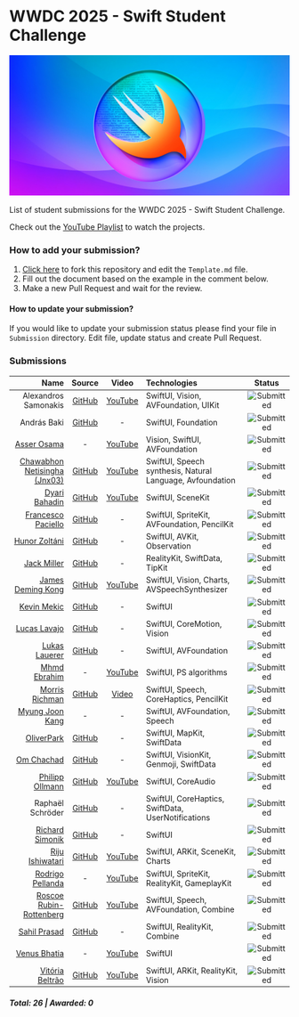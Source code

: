 # WWDC 2025 - Swift Student Challenge
![WWDC2025 Logo](logo.png)

List of student submissions for the WWDC 2025 - Swift Student Challenge.

Check out the [YouTube Playlist](https://youtube.com/playlist?list=PL0GynU2GmYtQhEjMX1i8KR3By7SugZEHL&si=k-e0kU_MboQ9uuWM) to watch the projects.

### How to add your submission?
1. [Click here](https://github.com/wwdc/2025/edit/main/Template.md) to fork this repository and edit the `Template.md` file.
2. Fill out the document based on the example in the comment below.
3. Make a new Pull Request and wait for the review.

#### How to update your submission?
If you would like to update your submission status please find your file in `Submission` directory. Edit file, update status and create Pull Request.

### Submissions

| Name | Source |    Video    | Technologies | Status |
|-----:|:------:|:-----------:|:-------------|:------:|
|Alexandros Samonakis|[GitHub](https://github.com/AloneAlexandros/SSC2025)|[YouTube](https://youtu.be/qnYDLUdTiG8)|SwiftUI, Vision, AVFoundation, UIKit|![Submitted](https://img.shields.io/badge/submitted-slategrey?style=for-the-badge)|
|András Baki|[GitHub](https://github.com/ANDREW414E44524557/findtheapple)|-|SwiftUI, Foundation|![Submitted](https://img.shields.io/badge/submitted-slategrey?style=for-the-badge)|
|[Asser Osama](https://www.linkedin.com/in/asserusama/)|-|[YouTube](https://youtu.be/b1dvqV9dZwo?si=Acd2yAONKrWTEb24)|Vision, SwiftUI, AVFoundation|![Submitted](https://img.shields.io/badge/submitted-slategrey?style=for-the-badge)|
|[Chawabhon Netisingha (Jnx03)](https://www.jnx03.xyz/)|[GitHub](https://github.com/JNX03/Syntaxia)|[YouTube](https://youtu.be/zJ4cAt7An84)|SwiftUI, Speech synthesis, Natural Language, Avfoundation |![Submitted](https://img.shields.io/badge/submitted-slategrey?style=for-the-badge)|
|[Dyari Bahadin](https://x.com/0dbug_)|[GitHub](https://github.com/0xdbug/Armillary)|[YouTube](https://youtu.be/ogBnf7YMmGY?si=XB_wk4u2zCR9ecPj)|SwiftUI, SceneKit|![Submitted](https://img.shields.io/badge/submitted-slategrey?style=for-the-badge)|
|[Francesco Paciello](https://x.com/paciosdev)|[GitHub](https://github.com/paciosdev/Adventure-of-a-Distinguished-Winner-SSC25-)|-|SwiftUI, SpriteKit, AVFoundation, PencilKit|![Submitted](https://img.shields.io/badge/submitted-slategrey?style=for-the-badge)|
|[Hunor Zoltáni](https://ronuhz.me)|[GitHub](https://github.com/Ronuhz/Swift-Student-Challenge-2025)|-|SwiftUI, AVKit, Observation|![Submitted](https://img.shields.io/badge/submitted-slategrey?style=for-the-badge)|
|[Jack Miller](https://jackmiller.dev)|[GitHub](https://github.com/millerswiftdev/AquaQuest)|-|RealityKit, SwiftData, TipKit|![Submitted](https://img.shields.io/badge/submitted-slategrey?style=for-the-badge)|
|[James Deming Kong](https://jameskong098.github.io/)|[GitHub](https://github.com/jameskong098/home-gym)|[YouTube](https://www.youtube.com/watch?v=rw4rHrYH1G0)|SwiftUI, Vision, Charts, AVSpeechSynthesizer|![Submitted](https://img.shields.io/badge/submitted-slategrey?style=for-the-badge)|
|[Kevin Mekic](https://www.linkedin.com/in/kevin-mekic-b5833b170/)|[GitHub](https://github.com/kevinmekic/wwdc2025)|-|SwiftUI|![Submitted](https://img.shields.io/badge/submitted-slategrey?style=for-the-badge)|
|[Lucas Lavajo](https://tryon-lab.fr)|[GitHub](https://github.com/tryon-dev/wwdc2025)|-|SwiftUI, CoreMotion, Vision|![Submitted](https://img.shields.io/badge/submitted-slategrey?style=for-the-badge)|
|[Lukas Lauerer](https://www.twitter.com/custusfox)|[GitHub](https://github.com/Black-Fox-2022/SpotOn-SSC25)|-|SwiftUI, AVFoundation|![Submitted](https://img.shields.io/badge/submitted-slategrey?style=for-the-badge)|
|[Mhmd Ebrahim](https://www.linkedin.com/in/mhmd-ebrahim)|-|[YouTube](https://youtu.be/QXox8H-kWo0?si=BJue2fhX-Rt0aUUB)|SwiftUI, PS algorithms|![Submitted](https://img.shields.io/badge/submitted-slategrey?style=for-the-badge)|
|[Morris Richman](https://mcrich23.com)|[GitHub](https://github.com/Mcrich23/Anchor)|[Video](https://github.com/user-attachments/assets/beb6a3f1-38db-4475-8765-00a0d28a4164)|SwiftUI, Speech, CoreHaptics, PencilKit|![Submitted](https://img.shields.io/badge/submitted-slategrey?style=for-the-badge)|
|[Myung Joon Kang](https://www.x.com/myungjoonkang)|-|-|SwiftUI, AVFoundation, Speech|![Submitted](https://img.shields.io/badge/submitted-slategrey?style=for-the-badge)|
|[OliverPark](https://www.olivergpark.com)|[GitHub](https://github.com/oliver0828-dev/JeongKimchi)|-|SwiftUI, MapKit, SwiftData|![Submitted](https://img.shields.io/badge/submitted-slategrey?style=for-the-badge)|
|[Om Chachad](https://omchachad.com)|[GitHub](https://github.com/OmChachad/DubDubCircle)|-|SwiftUI, VisionKit, Genmoji, SwiftData|![Submitted](https://img.shields.io/badge/submitted-slategrey?style=for-the-badge)|
|[Philipp Ollmann](https://philipp-ollmann.super.site/)|[GitHub](https://github.com/philippollmann/wwdc25-fidgetsynth)|[YouTube](https://youtu.be/NHBF3pVmhHw)|SwiftUI, CoreAudio|![Submitted](https://img.shields.io/badge/submitted-slategrey?style=for-the-badge)|
|Raphaël Schröder|[GitHub](https://github.com/raphckrman/WWDC-SSC)|-|SwiftUI, CoreHaptics, SwiftData, UserNotifications|![Submitted](https://img.shields.io/badge/submitted-slategrey?style=for-the-badge)|
|[Richard Simonik](https://linkedin.com/in/richard-%C5%A1imon%C3%ADk-6603712a2)|[GitHub](https://github.com/risasim/CPRHelperv2)|-|SwiftUI|![Submitted](https://img.shields.io/badge/submitted-slategrey?style=for-the-badge)|
|[Riju Ishiwatari](https://x.com/acrostorn?s=21)|[GitHub](https://github.com/acrostorn/OrbitPlay)|[YouTube](https://www.youtube.com/watch?v=GaSuNM9kLKg)|SwiftUI, ARKit, SceneKit, Charts|![Submitted](https://img.shields.io/badge/submitted-slategrey?style=for-the-badge)|
|[Rodrigo Pellanda](https://x.com/pllenin42)|-|[YouTube](https://youtu.be/ic7mI4TN35k)|SwiftUI, SpriteKit, RealityKit, GameplayKit|![Submitted](https://img.shields.io/badge/submitted-slategrey?style=for-the-badge)|
|[Roscoe Rubin-Rottenberg](https://knotbin.xyz)|[GitHub](https://github.com/knotbin/ssc-25)|[YouTube](https://youtu.be/GgueyJrMiuQ?si=OmIf2fHv0LlNXYWk)|SwiftUI, Speech, AVFoundation, Combine|![Submitted](https://img.shields.io/badge/submitted-slategrey?style=for-the-badge)|
|[Sahil Prasad](https://x.com/sailorworks)|[GitHub](https://github.com/sailorworks/swift25)|-|SwiftUI, RealityKit, Combine|![Submitted](https://img.shields.io/badge/submitted-slategrey?style=for-the-badge)|
|[Venus Bhatia](https://x.com/venusbhatia)|-|[YouTube](https://www.youtube.com/shorts/6smlF4eMXp8)|SwiftUI|![Submitted](https://img.shields.io/badge/submitted-slategrey?style=for-the-badge)|
|[Vitória Beltrão](https://www.linkedin.com/in/vitoriabeltrao/)|[GitHub](https://github.com/vbwo/Emotionpedia-SSC25)|[YouTube](https://www.youtube.com/watch?v=I3oGPtrsfME)|SwiftUI, ARKit, RealityKit, Vision|![Submitted](https://img.shields.io/badge/submitted-slategrey?style=for-the-badge)|

##### Total: 26 | Awarded: 0
